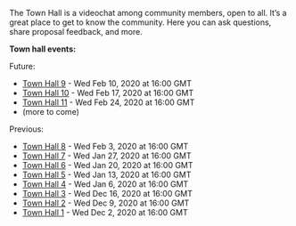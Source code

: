 
The Town Hall is a videochat among community members, open to all. It’s a great place to get to know the community. Here you can ask questions, share proposal feedback, and more.

**Town hall events:**

Future:

* [Town Hall 9](Town-Hall-9) - Wed Feb 10, 2020 at 16:00 GMT
* [Town Hall 10](Town-Hall-10) - Wed Feb 17, 2020 at 16:00 GMT
* [Town Hall 11](Town-Hall-11) - Wed Feb 24, 2020 at 16:00 GMT
* (more to come)

Previous:

* [Town Hall 8](Town-Hall-8) - Wed Feb 3, 2020 at 16:00 GMT
* [Town Hall 7](Town-Hall-7) - Wed Jan 27, 2020 at 16:00 GMT
* [Town Hall 6](Town-Hall-6) - Wed Jan 20, 2020 at 16:00 GMT
* [Town Hall 5](Town-Hall-5) - Wed Jan 13, 2020 at 16:00 GMT
* [Town Hall 4](Town-Hall-4) - Wed Jan 6, 2020 at 16:00 GMT
* [Town Hall 3](Town-Hall-3) - Wed Dec 16, 2020 at 16:00 GMT
* [Town Hall 2](Town-Hall-2) - Wed Dec 9, 2020 at 16:00 GMT
* [Town Hall 1](Town-Hall-1) - Wed Dec 2, 2020 at 16:00 GMT

###

###